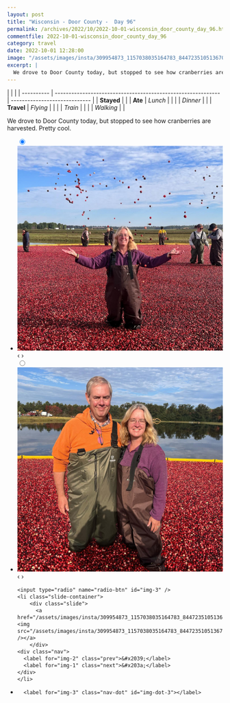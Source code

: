 ```yaml
---
layout: post
title: "Wisconsin - Door County -  Day 96"
permalink: /archives/2022/10/2022-10-01-wisconsin_door_county_day_96.html
commentfile: 2022-10-01-wisconsin_door_county_day_96
category: travel
date: 2022-10-01 12:28:00
image: "/assets/images/insta/309954873_1157038035164783_8447235105136705178_n_18311289937064553.jpg"
excerpt: |
  We drove to Door County today, but stopped to see how cranberries are harvested. Pretty cool.
---
```


|            |                                                              |
| ---------- | ------------------------------------------------------------ | ----------------------------- |
| **Stayed** |  |
| **Ate**    | _Lunch_                                                      |          |
|            | _Dinner_                                                     |          |
| **Travel** | _Flying_                                                     |          |
|            | _Train_                                                      |          |
|            | _Walking_                                                    |          |


We drove to Door County today, but stopped to see how cranberries are harvested. Pretty cool.


<ul class="slides">
    <input type="radio" name="radio-btn" id="img-1" checked="checked" />
    <li class="slide-container">
        <div class="slide">
          <a href="/assets/images/insta/309680113_213033434389552_6537826930846570281_n_17966661685779554.jpg"><img src="/assets/images/insta/309680113_213033434389552_6537826930846570281_n_17966661685779554.jpg" /></a>
        </div>
    <div class="nav">
      <label for="img-3" class="prev">&#x2039;</label>
      <label for="img-2" class="next">&#x203a;</label>
    </div>
    </li>
        <input type="radio" name="radio-btn" id="img-2"  />
    <li class="slide-container">
        <div class="slide">
          <a href="/assets/images/insta/309621795_777895176837288_8543925765608644003_n_17877837635753805.jpg"><img src="/assets/images/insta/309621795_777895176837288_8543925765608644003_n_17877837635753805.jpg" /></a>
        </div>
    <div class="nav">
      <label for="img-1" class="prev">&#x2039;</label>
      <label for="img-3" class="next">&#x203a;</label>
    </div>
    </li>
    
    <input type="radio" name="radio-btn" id="img-3" />
    <li class="slide-container">
        <div class="slide">
          <a href="/assets/images/insta/309954873_1157038035164783_8447235105136705178_n_18311289937064553.jpg"><img src="/assets/images/insta/309954873_1157038035164783_8447235105136705178_n_18311289937064553.jpg" /></a>
        </div>
    <div class="nav">
      <label for="img-2" class="prev">&#x2039;</label>
      <label for="img-1" class="next">&#x203a;</label>
    </div>
    </li>
			
<li class="nav-dots">
      <label for="img-1" class="nav-dot" id="img-dot-1"></label>
      <label for="img-2" class="nav-dot" id="img-dot-2"></label>

      <label for="img-3" class="nav-dot" id="img-dot-3"></label>

</li>
</ul>        
             

		